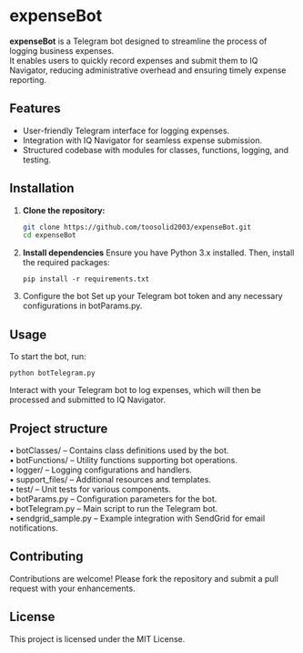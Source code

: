 # expenseBot

**expenseBot** is a Telegram bot designed to streamline the process of logging business expenses.  
It enables users to quickly record expenses and submit them to IQ Navigator, reducing administrative overhead and ensuring timely expense reporting.

## Features

- User-friendly Telegram interface for logging expenses.
- Integration with IQ Navigator for seamless expense submission.
- Structured codebase with modules for classes, functions, logging, and testing.

## Installation

1. **Clone the repository:**

   ```bash
   git clone https://github.com/toosolid2003/expenseBot.git
   cd expenseBot
   ```
2. **Install dependencies**
   Ensure you have Python 3.x installed. Then, install the required packages:
   ```
   pip install -r requirements.txt
   ```
4. Configure the bot
   Set up your Telegram bot token and any necessary configurations in botParams.py.

## Usage
To start the bot, run:
```
python botTelegram.py
```
Interact with your Telegram bot to log expenses, which will then be processed and submitted to IQ Navigator.

## Project structure
•	botClasses/ – Contains class definitions used by the bot.  
•	botFunctions/ – Utility functions supporting bot operations.  
•	logger/ – Logging configurations and handlers.  
•	support_files/ – Additional resources and templates.  
•	test/ – Unit tests for various components.  
•	botParams.py – Configuration parameters for the bot.  
•	botTelegram.py – Main script to run the Telegram bot.  
•	sendgrid_sample.py – Example integration with SendGrid for email notifications.  

 ## Contributing
 Contributions are welcome! Please fork the repository and submit a pull request with your enhancements.

 ## License
 This project is licensed under the MIT License.
